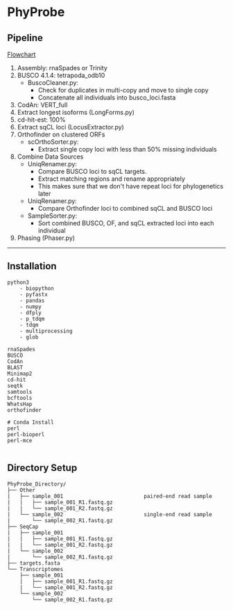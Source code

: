 # PhyProbe

## Pipeline

[Flowchart](https://docs.google.com/drawings/d/1YbIQsHFdcLFzGP--4vbma8IAR7dfUapjAgoFcXb25_E/edit?usp=sharing)

1. Assembly: rnaSpades or Trinity
2. BUSCO 4.1.4: tetrapoda_odb10
	- BuscoCleaner.py:
		- Check for duplicates in multi-copy and move to single copy
		- Concatenate all individuals into busco_loci.fasta
3. CodAn: VERT_full
4. Extract longest isoforms (LongForms.py)
5. cd-hit-est: 100% 
6. Extract sqCL loci (LocusExtractor.py)
7. Orthofinder on clustered ORFs
	- scOrthoSorter.py:
		- Extract single copy loci with less than 50% missing individuals
8. Combine Data Sources
	- UniqRenamer.py:
		- Compare BUSCO loci to sqCL targets.
		- Extract matching regions and rename appropriately
		- This makes sure that we don't have repeat loci for phylogenetics later
	- UniqRenamer.py:
		- Compare Orthofinder loci to combined sqCL and BUSCO loci
	- SampleSorter.py:
		- Sort combined BUSCO, OF, and sqCL extracted loci into each individual
9. Phasing (Phaser.py)

*** 

## Installation
```
python3
	- biopython
	- pyfastx
	- pandas
	- numpy
	- dfply
	- p_tdqm
	- tdqm
	- multiprocessing
	- glob

rnaSpades
BUSCO
CodAn
BLAST
Minimap2
cd-hit
seqtk
samtools
bcftools
WhatsHap
orthofinder

# Conda Install
perl
perl-bioperl
perl-mce


```

## Directory Setup
```
PhyProbe_Directory/
├── Other
|	├── sample_001							paired-end read sample
|	|	├── sample_001_R1.fastq.gz
|	|	└── sample_001_R2.fastq.gz
|	└── sample_002							single-end read sample
|		└── sample_002_R1.fastq.gz
├── SeqCap
|	├── sample_001
|	|	├── sample_001_R1.fastq.gz
|	|	└── sample_001_R2.fastq.gz
|	└── sample_002
|		└── sample_002_R1.fastq.gz
├── targets.fasta
└── Transcriptomes
	├── sample_001
	|	├── sample_001_R1.fastq.gz
	|	└── sample_001_R2.fastq.gz
	└── sample_002
		└── sample_002_R1.fastq.gz
```